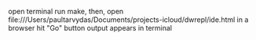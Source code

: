 open terminal
run make, then,
open file:///Users/paultarvydas/Documents/projects-icloud/dwrepl/ide.html in a browser
hit "Go" button
output appears in terminal
